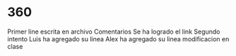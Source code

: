 # 360
Primer line escrita en archivo
Comentarios
Se ha logrado el link
Segundo intento
Luis ha agregado su linea
Alex ha agregado su linea
modificacion en clase